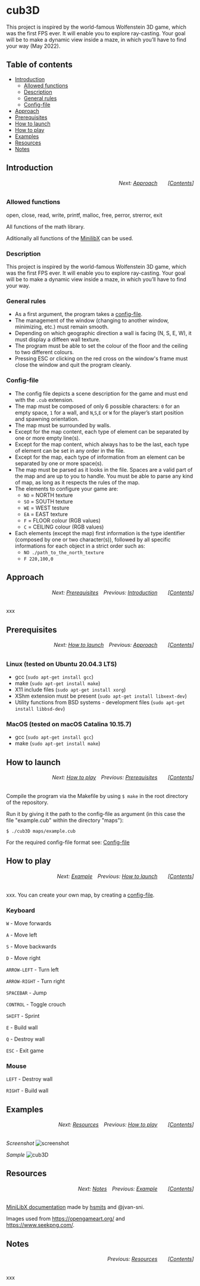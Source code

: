 # cub3D
This project is inspired by the world-famous Wolfenstein 3D game, which was the first FPS ever. It will enable you to explore ray-casting. Your goal will be to make a dynamic view inside a maze, in which you’ll have to find your way (May 2022).

## Table of contents
* [Introduction](#introduction)
  * [Allowed functions](#allowed-functions)
  * [Description](#description)
  * [General rules](#general-rules)
  * [Config-file](#config-file)
* [Approach](#approach)
* [Prerequisites](#prerequisites)
* [How to launch](#how-to-launch)
* [How to play](#how-to-play)
* [Examples](#examples)
* [Resources](#resources)
* [Notes](#notes)


## Introduction
###### <p align="right">Next: [Approach](#approach)&emsp;&emsp;[[Contents](#table-of-contents)]</p>
### Allowed functions
open, close, read, write, printf, malloc, free, perror, strerror, exit

All functions of the math library.

Aditionally all functions of the [MinilibX](https://github.com/42Paris/minilibx-linux) can be used.

### Description
This project is inspired by the world-famous Wolfenstein 3D game, which was the first FPS ever. It will enable you to explore ray-casting. Your goal will be to make a dynamic view inside a maze, in which you’ll have to find your way.

### General rules
* As a first argument, the program takes a [config-file](#config-file).
* The management of the window (changing to another window, minimizing, etc.) must remain smooth.
* Depending on which geographic direction a wall is facing (N, S, E, W), it must display a diffeen wall texture.
* The program must be able to set the colour of the floor and the ceiling to two different colours.
* Pressing ESC or clicking on the red cross on the window's frame must close the window and quit the program cleanly.

### Config-file
* The config file depicts a scene description for the game and must end with the ```.cub``` extension.
* The map must be composed of only 6 possible characters: ```0``` for an empty space, ```1``` for a wall, and ```N```,```S```,```E``` or ```W``` for the player’s start position and spawning orientation.
* The map must be surrounded by walls.
* Except for the map content, each type of element can be separated by one or more empty line(s).
* Except for the map content, which always has to be the last, each type of element can be set in any order in the file.
* Except for the map, each type of information from an element can be separated by one or more space(s).
* The map must be parsed as it looks in the file. Spaces are a valid part of the map and are up to you to handle. You must be able to parse any kind of map, as long as it respects the rules of the map.
* The elements to configure your game are:
  * ```NO``` = NORTH texture
  * ```SO``` = SOUTH texture
  * ```WE``` = WEST testure
  * ```EA``` = EAST texture
  * ```F``` = FLOOR colour (RGB values)
  * ```C``` = CEILING colour (RGB values)
* Each elements (except the map) first information is the type identifier (composed by one or two character(s)), followed by all specific informations for each object in a strict order such as:
  * ```NO ./path_to_the_north_texture```
  * ```F 220,100,0```

## Approach
###### <p align="right">Next: [Prerequisites](#prerequisites)&emsp;Previous: [Introduction](#introduction)&emsp;&emsp;[[Contents](#table-of-contents)]</p>

xxx

## Prerequisites
###### <p align="right">Next: [How to launch](#how-to-launch)&emsp;Previous: [Approach](#approach)&emsp;&emsp;[[Contents](#table-of-contents)]</p>
### Linux (tested on Ubuntu 20.04.3 LTS)
* gcc (```sudo apt-get install gcc```)
* make (```sudo apt-get install make```)
* X11 include files (```sudo apt-get install xorg```)
* XShm extension must be present (```sudo apt-get install libxext-dev```)
* Utility functions from BSD systems - development files (```sudo apt-get install libbsd-dev```)

### MacOS (tested on macOS Catalina 10.15.7)
* gcc (```sudo apt-get install gcc```)
* make (```sudo apt-get install make```)

## How to launch
###### <p align="right">Next: [How to play](#how-to-play)&emsp;Previous: [Prerequisites](#prerequisites)&emsp;&emsp;[[Contents](#table-of-contents)]</p>
Compile the program via the Makefile by using ```$ make``` in the root directory of the repository.

Run it by giving it the path to the config-file as argument (in this case the file "example.cub" within the directory "maps"):

```
$ ./cub3D maps/example.cub
```

For the required config-file format see: [Config-file](#config-file)

## How to play
###### <p align="right">Next: [Example](#example)&emsp;Previous: [How to launch](#how-to-launch)&emsp;&emsp;[[Contents](#table-of-contents)]</p>
xxx. You can create your own map, by creating a [config-file](#config-file).

### Keyboard
```W``` - Move forwards

```A``` - Move left

```S``` - Move backwards

```D``` - Move right

```ARROW-LEFT``` - Turn left

```ARROW-RIGHT``` - Turn right

```SPACEBAR``` - Jump

```CONTROL``` - Toggle crouch

```SHIFT``` - Sprint

```E``` - Build wall

```Q``` - Destroy wall

```ESC``` - Exit game

### Mouse
```LEFT``` - Destroy wall

```RIGHT``` - Build wall

## Examples
###### <p align="right">Next: [Resources](#resources)&emsp;Previous: [How to play](#how-to-play)&emsp;&emsp;[[Contents](#table-of-contents)]</p>
_Screenshot_
![screenshot](https://user-images.githubusercontent.com/80413516/171029396-45dc5b35-ee36-4ccf-a399-0f3a0195d7a1.JPG)

_Sample_
![cub3D](https://user-images.githubusercontent.com/80413516/171029219-92c13978-71cd-4cff-9a73-c07e66f62c53.gif)

## Resources
###### <p align="right">Next: [Notes](#notes)&emsp;Previous: [Example](#example)&emsp;&emsp;[[Contents](#table-of-contents)]</p>
[MiniLibX documentation](https://harm-smits.github.io/42docs/libs/minilibx) made by [hsmits](https://github.com/harm-smits) and @jvan-sni.

Images used from https://opengameart.org/ and https://www.seekpng.com/.

## Notes
###### <p align="right">Previous: [Resources](#resources)&emsp;&emsp;[[Contents](#table-of-contents)]</p>
xxx
